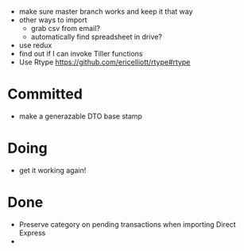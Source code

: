 - make sure master branch works and keep it that way
- other ways to import
  - grab csv from email?
  - automatically find spreadsheet in drive?
- use redux
- find out if I can invoke Tiller functions
- Use Rtype https://github.com/ericelliott/rtype#rtype

# Committed

- make a generazable DTO base stamp

# Doing

- get it working again!

# Done

- Preserve category on pending transactions when importing Direct Express
-
